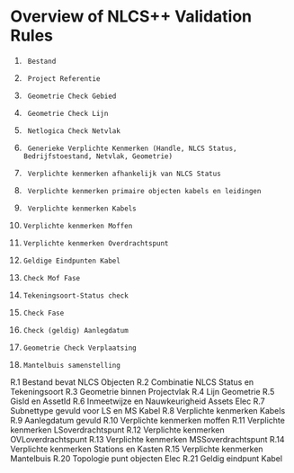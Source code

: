 # Overview of NLCS++ Validation Rules
1.		Bestand
2.		Project Referentie
3.		Geometrie Check Gebied
4.		Geometrie Check Lijn
5.		Netlogica Check Netvlak
6.		Generieke Verplichte Kenmerken (Handle, NLCS Status, Bedrijfstoestand, Netvlak, Geometrie)
7.		Verplichte kenmerken afhankelijk van NLCS Status
8.		Verplichte kenmerken primaire objecten kabels en leidingen
9.		Verplichte kenmerken Kabels
10.		Verplichte kenmerken Moffen
11.		Verplichte kenmerken Overdrachtspunt
12.		Geldige Eindpunten Kabel
13.		Check Mof Fase
14.		Tekeningsoort-Status check
15.		Check Fase
16.		Check (geldig) Aanlegdatum
17.		Geometrie Check Verplaatsing
18.		Mantelbuis samenstelling

R.1		Bestand bevat NLCS Objecten
R.2		Combinatie NLCS Status en Tekeningsoort
R.3		Geometrie binnen Projectvlak
R.4		Lijn Geometrie
R.5		GisId en AssetId
R.6		Inmeetwijze en Nauwkeurigheid Assets Elec
R.7		Subnettype gevuld voor LS en MS Kabel
R.8		Verplichte kenmerken Kabels
R.9		Aanlegdatum gevuld
R.10	Verplichte kenmerken moffen	
R.11	Verplichte kenmerken LSoverdrachtspunt
R.12	Verplichte kenmerken OVLoverdrachtspunt
R.13	Verplichte kenmerken MSSoverdrachtspunt
R.14	Verplichte kenmerken Stations en Kasten
R.15	Verplichte kenmerken Mantelbuis
R.20	Topologie punt objecten Elec
R.21	Geldig eindpunt Kabel
